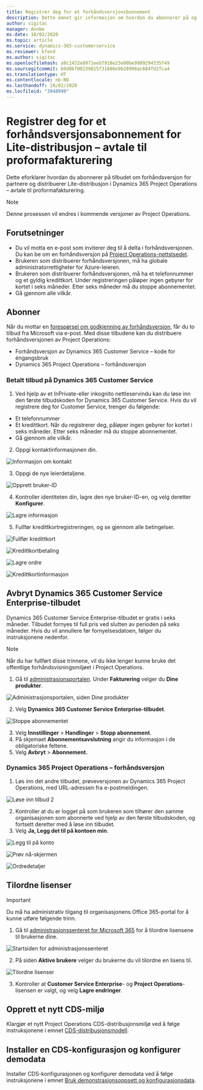 ```yaml
---
title: Registrer deg for et forhåndsversjonsbonnement
description: Dette emnet gir informasjon om hvordan du abonnerer på og distribuerer Lite-distribusjon i Project Operations – avtale til proformafakturering.
author: sigitac
manager: Annbe
ms.date: 10/02/2020
ms.topic: article
ms.service: dynamics-365-customerservice
ms.reviewer: kfend
ms.author: sigitac
ms.openlocfilehash: a9c1432e8971eeb7918e23e00be9989294335f49
ms.sourcegitcommit: b9d8bf00239815f31686e9b28998ac684fd2fca4
ms.translationtype: HT
ms.contentlocale: nb-NO
ms.lasthandoff: 10/02/2020
ms.locfileid: "3948999"
---
```

# <a name="sign-up-for-a-preview-subscription-for-lite-deployment--deal-to-proforma-invoicing"></a>Registrer deg for et forhåndsversjonsabonnement for Lite-distribusjon – avtale til proformafakturering

Dette eforklarer hvordan du abonnerer på tilbudet om forhåndsversjon for partnere og distribuerer Lite-distribusjon i Dynamics 365 Project Operations – avtale til proformafakturering.

> [!NOTE]
> Denne prosessen vil endres i kommende versjoner av Project Operations.

## <a name="prerequisites"></a>Forutsetninger

- Du vil motta en e-post som inviterer deg til å delta i forhåndsversjonen. Du kan be om en forhåndsversjon på [Project Operations-nettstsedet](https://dynamics.microsoft.com/en-us/project-operations/overview/).
- Brukeren som distribuerer forhåndsversjonen, må ha globale administratorrettigheter for Azure-leieren.
- Brukeren som distribuerer forhåndsversjonen, må ha et telefonnummer og et gyldig kredittkort. Under registreringen påløper ingen gebyrer for kortet i seks måneder. Etter seks måneder må du stoppe abonnementet. 
- Gå gjennom alle vilkår.

## <a name="subscribe"></a>Abonner

Når du mottar en [forespørsel om godkjenning av forhåndsversjon](https://forms.office.com/FormsPro/Pages/ResponsePage.aspx?id=v4j5cvGGr0GRqy180BHbR56j8lZs0FdAvwT75_WNFyxUMkRDV1NYQU5TNjE2VjhKOVBUNVg2R0s1NC4u), får du to tilbud fra Microsoft via e-post. Med disse tilbudene kan du distribuere forhåndsversjonen av Project Operations:

- Forhåndsversjon av Dynamics 365 Customer Service – kode for éngangsbruk
- Dynamics 365 Project Operations – forhåndsversjon

### <a name="dynamics-365-customer-service-paid-offer"></a>Betalt tilbud på Dynamics 365 Customer Service

1. Ved hjelp av et InPrivate-eller inkognito nettleservindu kan du løse inn den første tilbudskoden for Dynamics 365 Customer Service. Hvis du vil registrere deg for Customer Service, trenger du følgende:

- Et telefonnummer
- Et kredittkort. Når du registrerer deg, påløper ingen gebyrer for kortet i seks måneder. Etter seks måneder må du stoppe abonnementet.
- Gå gjennom alle vilkår.

2. Oppgi kontaktinformasjonen din.

![Informasjon om kontakt](./media/1ContactInformation.png)

3. Oppgi de nye leierdetaljene.

![Opprett bruker-ID](./media/2CreateUserID.png)

4. Kontroller identiteten din, lagre den nye bruker-ID-en, og velg deretter **Konfigurer**.

![Lagre informasjon](./media/3SaveInfo.png)

5. Fullfør kredittkortregistreringen, og se gjennom alle betingelser. 

![Fullfør kredittkort](./media/4CompleteCreditCard.png)

![Kredittkortbetaling](./media/5CreditCardCheckout.png)

![Lagre ordre](./media/6SaveOrder.png)

![Kredittkortinformasjon](./media/7Confirmation.png)

## <a name="cancel-the-dynamics-365-customer-service-enterprise-offer"></a>Avbryt Dynamics 365 Customer Service Enterprise-tilbudet

Dynamics 365 Customer Service Enterprise-tilbudet er gratis i seks måneder. Tilbudet fornyes til full pris ved slutten av perioden på seks måneder. Hvis du vil annullere før fornyelsesdatoen, følger du instruksjonene nedenfor. 

> [!NOTE]
> Når du har fullført disse trinnene, vil du ikke lenger kunne bruke det offentlige forhåndsvisningsmiljøet i Project Operations.

1. Gå til [administrasjonsportalen](https://admin.microsoft.com/). Under **Fakturering** velger du **Dine produkter**.

![Administrasjonsportalen, siden Dine produkter](./media/8AdminPortal.png)

2. Velg **Dynamics 365 Customer Service Enterprise-tilbudet**.

![Stoppe abonnementet](./media/9CancelSubscription.png)

3. Velg **Innstillinger** > **Handlinger** > **Stopp abonnement**.
4. På skjemaet **Abonnementsavslutning** angir du informasjon i de obligatoriske feltene.
5. Velg **Avbryt** > **Abonnement.**

### <a name="dynamics-365-project-operations--preview-trial"></a>Dynamics 365 Project Operations – forhåndsversjon

1. Løs inn det andre tilbudet, prøveversjonen av Dynamics 365 Project Operations, med URL-adressen fra e-postmeldingen.

![Løse inn tilbud 2](./media/10RedeemOffer2.png)

2. Kontroller at du er logget på som brukeren som tilhører den samme organisasjonen som abonnerte ved hjelp av den første tilbudskoden, og fortsett deretter med å løse inn tilbudet. 
3. Velg **Ja, Legg det til på kontoen min**.

![Legg til på konto](./media/11AddToAccount.png)

![Prøv nå-skjermen](./media/12TryNow.png)

![Ordredetaljer](./media/13Confirmation.png)

## <a name="assign-licenses"></a>Tilordne lisenser

> [!IMPORTANT]
> Du må ha administrativ tilgang til organisasjonens Office 365-portal for å kunne utføre følgende trinn.

1. Gå til [administrasjonssenteret for Microsoft 365](https://portal.office.com/) for å tilordne lisensene til brukerne dine.

![Startsiden for administrasjonssenteret](./media/14AdminPortal.png)

2. På siden **Aktive brukere** velger du brukerne du vil tilordne en lisens til.

![Tilordne lisenser](./media/15AssignLicenses.png)

3. Kontroller at **Customer Service Enterprise**- og **Project Operations**-lisensen er valgt, og velg **Lagre endringer**.

## <a name="create-a-new-cds-environment"></a>Opprett et nytt CDS-miljø

Klargjør et nytt Project Operations CDS-distribusjonsmiljø ved å følge instruksjonene i emnet [CDS-distribusjonsmodell](lite-deployment.md).

## <a name="install-a-cds-configuration-and-setup-demo-data"></a>Installer en CDS-konfigurasjon og konfigurer demodata

Installer CDS-konfigurasjonen og konfigurer demodata ved å følge instruksjonene i emnet [Bruk demonstrasjonsoppsett og konfigurasjonsdata](lite-apply-demo-setup-config-data.md).
